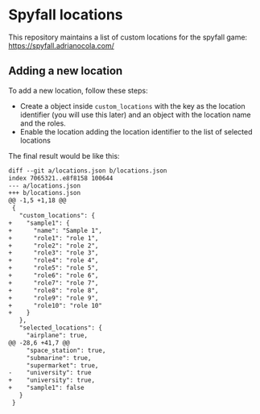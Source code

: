 # Spyfall locations

This repository maintains a list of custom locations for the spyfall game: https://spyfall.adrianocola.com/

## Adding a new location

To add a new location, follow these steps:
- Create a object inside `custom_locations` with the key as the location identifier (you will use this later) and an object with the location name and the roles.
- Enable the location adding the location identifier to the list of selected locations

The final result would be like this:
```txt
diff --git a/locations.json b/locations.json
index 7065321..e8f8158 100644
--- a/locations.json
+++ b/locations.json
@@ -1,5 +1,18 @@
 {
   "custom_locations": {
+    "sample1": {
+      "name": "Sample 1",
+      "role1": "role 1",
+      "role2": "role 2",
+      "role3": "role 3",
+      "role4": "role 4",
+      "role5": "role 5",
+      "role6": "role 6",
+      "role7": "role 7",
+      "role8": "role 8",
+      "role9": "role 9",
+      "role10": "role 10"
+    }
   },
   "selected_locations": {
     "airplane": true,
@@ -28,6 +41,7 @@
     "space_station": true,
     "submarine": true,
     "supermarket": true,
-    "university": true
+    "university": true,
+    "sample1": false
   }
 }

